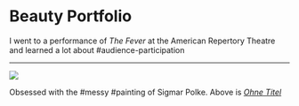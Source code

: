 # Beauty Portfolio

[](https://player.vimeo.com/video/193932750)

I went to a performance of _The Fever_ at the American Repertory Theatre and learned a lot about #audience-participation

---

![](http://www.numero.com/sites/default/files/images/gallery/100/art_sigmar_polke_venise_collection_pinault_palazzo_grassi.jpg)

Obsessed with the #messy #painting of Sigmar Polke. Above is _[Ohne Titel](http://www.numero.com/en/art/palazzo-grassi-sigmar-polke-alchemist-venice)_ 

[](https://www.youtube.com/embed/gKMkvkv60Yk?feature=oembed)